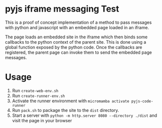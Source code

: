 # pyjs iframe messaging Test

This is a proof of concept implementation of a method to pass messages with python and javascript with an embedded page loaded in an iframe.

The page loads an embedded site in the iframe which then binds some callbacks to the python context of the parent site. This is done using a global function exposed by the python code. Once the callbacks are registered, the parent page can invoke them to send the embedded page messages.

# Usage

1. Run `create-web-env.sh` 
2. Run `create-runner-env.sh`
3. Activate the runner environment with `micromamba activate pyjs-code-runner`
4. Run `pack.sh` to package the site to the `dist` directory.
5. Start a server with `python -m http.server 8080 --directory ./dist` and visit the page in your browser
